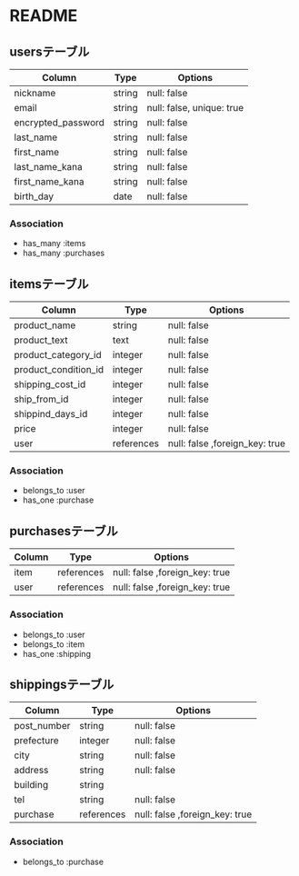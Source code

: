 # README

## usersテーブル

| Column              | Type    | Options                   |
| ------------------- | ------- | ------------------------- |
| nickname            | string  | null: false               |
| email               | string  | null: false, unique: true |
| encrypted_password  | string  | null: false               |
| last_name           | string  | null: false               |
| first_name          | string  | null: false               |
| last_name_kana      | string  | null: false               |
| first_name_kana     | string  | null: false               |
| birth_day           | date    | null: false               |

### Association
- has_many :items
- has_many :purchases

## itemsテーブル

| Column               | Type       | Options                         |
| -------------------- | -----------| --------------------------------|
| product_name         | string     | null: false                     |
| product_text         | text       | null: false                     |
| product_category_id  | integer    | null: false                     |
| product_condition_id | integer    | null: false                     |
| shipping_cost_id     | integer    | null: false                     |
| ship_from_id         | integer    | null: false                     |
| shippind_days_id     | integer    | null: false                     |
| price                | integer    | null: false                     |
| user                 | references | null: false ,foreign_key: true  |

### Association
- belongs_to :user
- has_one :purchase


## purchasesテーブル

| Column   | Type       | Options                         |
| -------- | ---------- | ------------------------------- |
| item     | references | null: false ,foreign_key: true  |
| user     | references | null: false ,foreign_key: true  |

### Association
- belongs_to :user
- belongs_to :item
- has_one :shipping


## shippingsテーブル

| Column       | Type        | Options                         |
| ------------ | ----------- | ------------------------------- |
| post_number  | string      | null: false                     |
| prefecture   | integer     | null: false                     |
| city         | string      | null: false                     |
| address      | string      | null: false                     |
| building     | string      |                                 |
| tel          | string      | null: false                     |
| purchase     | references  | null: false ,foreign_key: true  |

### Association
- belongs_to :purchase
